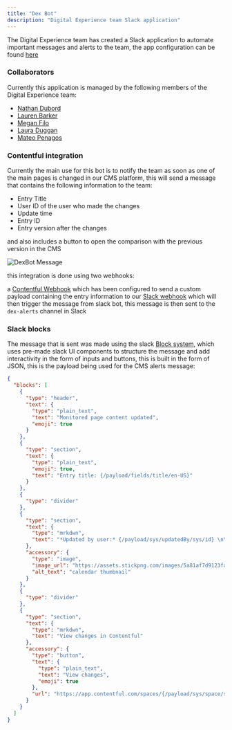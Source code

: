 ```yaml
---
title: "Dex Bot"
description: "Digital Experience team Slack application"
---
```


The Digital Experience team has created a Slack application to automate important messages and alerts to the team, the app configuration can be found [here](https://api.slack.com/apps/A06K6EK7VHP/general)

### Collaborators

Currently this application is managed by the following members of the Digital Experience team:

- [Nathan Dubord](https://gitlab.com/ndubord)
- [Lauren Barker](https://gitlab.com/laurenbarker)
- [Megan Filo](https://gitlab.com/meganfilo)
- [Laura Duggan](https://gitlab.com/lduggan)
- [Mateo Penagos](https://gitlab.com/mpenagos-ext)

### Contentful integration

Currently the main use for this bot is to notify the team as soon as one of the main pages is changed in our CMS platform, this will send a message that contains the following information to the team:

- Entry Title
- User ID of the user who made the changes
- Update time
- Entry ID
- Entry version after the changes

and also includes a button to open the comparison with the previous version in the CMS

![DexBot Message](DexBot-message.png)

this integration is done using two webhooks:

a [Contentful Webhook](https://app.contentful.com/spaces/xz1dnu24egyd/settings/webhooks/0phOTSfD0tLisCEgn7hN53/settings) which has been configured to send a custom payload containing the entry information to our [Slack webhook](https://api.slack.com/apps/A06K6EK7VHP/incoming-webhooks) which will then trigger the message from slack bot, this message is then sent to the `dex-alerts` channel in Slack

### Slack blocks

The message that is sent was made using the slack [Block system](https://api.slack.com/block-kit), which uses pre-made slack UI components to structure the message and add interactivity in the form of inputs and buttons, this is built in the form of JSON, this is the payload being used for the CMS alerts message:

```json
{
  "blocks": [
    {
      "type": "header",
      "text": {
        "type": "plain_text",
        "text": "Monitored page content updated",
        "emoji": true
      }
    },
    {
      "type": "section",
      "text": {
        "type": "plain_text",
        "emoji": true,
        "text": "Entry title: {/payload/fields/title/en-US}"
      }
    },
    {
      "type": "divider"
    },
    {
      "type": "section",
      "text": {
        "type": "mrkdwn",
        "text": "*Updated by user:* {/payload/sys/updatedBy/sys/id} \n\n *Update time:* {/payload/sys/updatedAt} \n\n *Entry ID:* {/payload/sys/id} \n\n *Version*: {/payload/sys/revision}"
      },
      "accessory": {
        "type": "image",
        "image_url": "https://assets.stickpng.com/images/5a81af7d9123fa7bcc9b0793.png",
        "alt_text": "calendar thumbnail"
      }
    },
    {
      "type": "divider"
    },
    {
      "type": "section",
      "text": {
        "type": "mrkdwn",
        "text": "View changes in Contentful"
      },
      "accessory": {
        "type": "button",
        "text": {
          "type": "plain_text",
          "text": "View changes",
          "emoji": true
        },
        "url": "https://app.contentful.com/spaces/{/payload/sys/space/sys/id}/entries/{/payload/sys/id}/compare"
      }
    }
  ]
}

```

